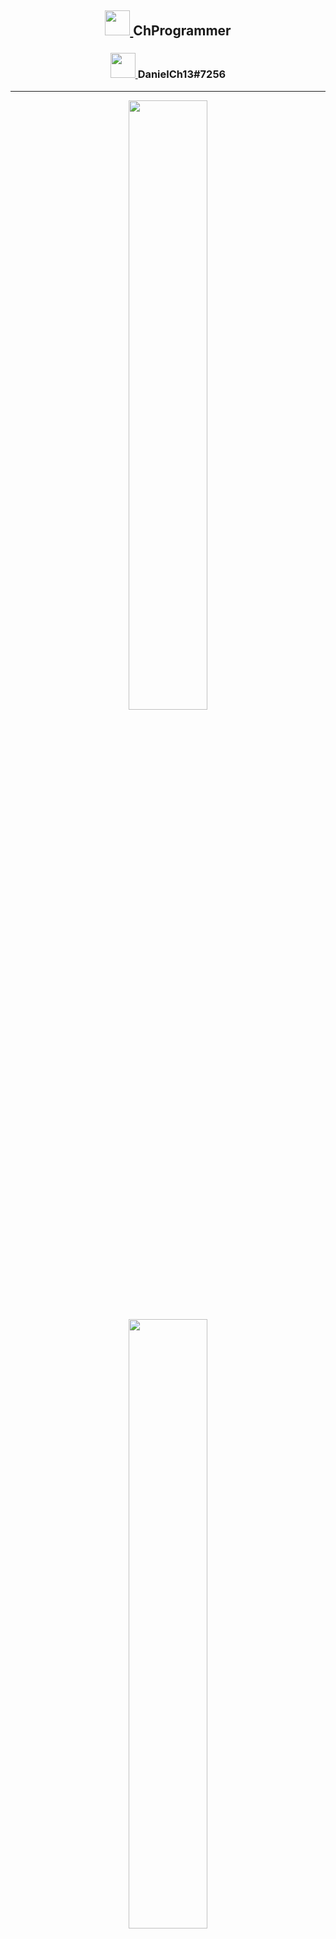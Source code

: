 <p align="center">
  <h2 align="center">
    <a href="https://github.com/ChProgrammer">
      <img width="40px" src="https://cdn3.iconfinder.com/data/icons/logos-and-brands-adobe/512/84_Dev-512.png"/>
    </a>
    ChProgrammer
  </h2>
  <h3 align="center">
    <a href="https://discord.gg/JWRvF3Kvny">
      <img width="40px" src="https://cdn4.iconfinder.com/data/icons/logos-and-brands/512/91_Discord_logo_logos-512.png"/>
    </a>
    DanielCh13#7256
  </h3>
</p>

---

<div align="center">
  <a href="https://github.com/ChProgrammer">
    <img width="50%" src="https://github-readme-stats.vercel.app/api?username=ChProgrammer&count_private=true&show_icons=true&theme=dark" />
  </a>
</div>
<div align="center">
  <a href="https://github.com/ChProgrammer">
    <img width="50%" src="https://github-readme-stats.vercel.app/api/wakatime?username=ChProgrammer&theme=dark" />
  </a>
</div>
<div align="center">
  <a href="https://github.com/ChProgrammer">
    <img width="50%" src="https://github-readme-stats.vercel.app/api/top-langs/?username=ChProgrammer&theme=dark" />
  </a>
</div>
